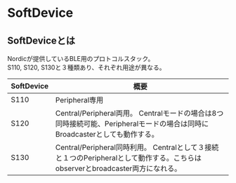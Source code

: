 # SoftDevice

## SoftDeviceとは

Nordicが提供しているBLE用のプロトコルスタック。  
S110, S120, S130と３種類あり、それぞれ用途が異なる。

| SoftDevice | 概要 |
| -- | -- |
| S110 | Peripheral専用 |
| S120 | Central/Peripheral両用。  Centralモードの場合は8つ同時接続可能、Peripheralモードの場合は同時にBroadcasterとしても動作する。|
| S130 | Central/Peripheral同時利用。 Centralとして３接続と１つのPeripheralとして動作する。こちらはobserverとbroadcaster両方になれる。 |

